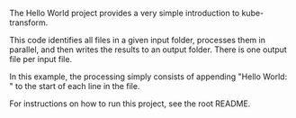 The Hello World project provides a very simple introduction to kube-transform.

This code identifies all files in a given input folder, processes them in parallel, and then writes the results to an output folder. There is one output file per input file.

In this example, the processing simply consists of appending "Hello World: " to the start of each line in the file.

For instructions on how to run this project, see the root README.